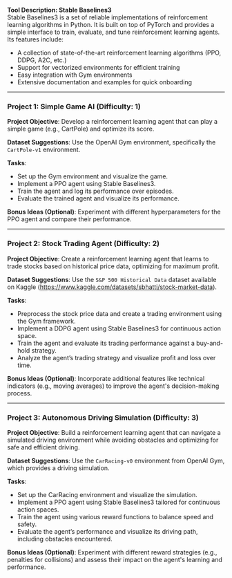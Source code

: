 **Tool Description: Stable Baselines3**  
Stable Baselines3 is a set of reliable implementations of reinforcement learning algorithms in Python. It is built on top of PyTorch and provides a simple interface to train, evaluate, and tune reinforcement learning agents. Its features include:

- A collection of state-of-the-art reinforcement learning algorithms (PPO, DDPG, A2C, etc.)
- Support for vectorized environments for efficient training
- Easy integration with Gym environments
- Extensive documentation and examples for quick onboarding

---

### Project 1: Simple Game AI (Difficulty: 1)

**Project Objective**: Develop a reinforcement learning agent that can play a simple game (e.g., CartPole) and optimize its score.

**Dataset Suggestions**: Use the OpenAI Gym environment, specifically the `CartPole-v1` environment.

**Tasks**:
- Set up the Gym environment and visualize the game.
- Implement a PPO agent using Stable Baselines3.
- Train the agent and log its performance over episodes.
- Evaluate the trained agent and visualize its performance.

**Bonus Ideas (Optional)**: Experiment with different hyperparameters for the PPO agent and compare their performance.

---

### Project 2: Stock Trading Agent (Difficulty: 2)

**Project Objective**: Create a reinforcement learning agent that learns to trade stocks based on historical price data, optimizing for maximum profit.

**Dataset Suggestions**: Use the `S&P 500 Historical Data` dataset available on Kaggle (https://www.kaggle.com/datasets/sbhatti/stock-market-data).

**Tasks**:
- Preprocess the stock price data and create a trading environment using the Gym framework.
- Implement a DDPG agent using Stable Baselines3 for continuous action space.
- Train the agent and evaluate its trading performance against a buy-and-hold strategy.
- Analyze the agent’s trading strategy and visualize profit and loss over time.

**Bonus Ideas (Optional)**: Incorporate additional features like technical indicators (e.g., moving averages) to improve the agent's decision-making process.

---

### Project 3: Autonomous Driving Simulation (Difficulty: 3)

**Project Objective**: Build a reinforcement learning agent that can navigate a simulated driving environment while avoiding obstacles and optimizing for safe and efficient driving.

**Dataset Suggestions**: Use the `CarRacing-v0` environment from OpenAI Gym, which provides a driving simulation.

**Tasks**:
- Set up the CarRacing environment and visualize the simulation.
- Implement a PPO agent using Stable Baselines3 tailored for continuous action spaces.
- Train the agent using various reward functions to balance speed and safety.
- Evaluate the agent’s performance and visualize its driving path, including obstacles encountered.

**Bonus Ideas (Optional)**: Experiment with different reward strategies (e.g., penalties for collisions) and assess their impact on the agent's learning and performance.

